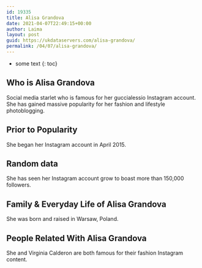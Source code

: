 ```yaml
---
id: 19335
title: Alisa Grandova
date: 2021-04-07T22:49:15+00:00
author: Laima
layout: post
guid: https://ukdataservers.com/alisa-grandova/
permalink: /04/07/alisa-grandova/
---
```


* some text
{: toc}


## Who is Alisa Grandova
                  
                  
                  
Social media starlet who is famous for her guccialessio Instagram account. She has gained massive popularity for her fashion and lifestyle photoblogging. 
                  
              
            
              
            
                
                
                
## Prior to Popularity
                  
                  
                  
She began her Instagram account in April 2015. 
                  
              
            
              
            
                
                
                
## Random data
                  
                  
                  
She has seen her Instagram account grow to boast more than 150,000 followers. 
                  
              
            
              
            
                
                
                
## Family & Everyday Life of Alisa Grandova
                  
                  
                  
She was born and raised in Warsaw, Poland. 
                  
              
            
              
            
                
                
                
## People Related With Alisa Grandova
                  
                  
                  
She and Virginia Calderon are both famous for their fashion Instagram content. 
                  
              
            
              
            
                
              
            
              
              
            
            
              
            
          
          
          